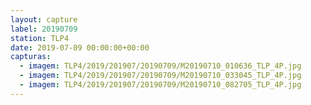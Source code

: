 ```yaml
---
layout: capture
label: 20190709
station: TLP4
date: 2019-07-09 00:00:00+00:00
capturas:
  - imagem: TLP4/2019/201907/20190709/M20190710_010636_TLP_4P.jpg
  - imagem: TLP4/2019/201907/20190709/M20190710_033045_TLP_4P.jpg
  - imagem: TLP4/2019/201907/20190709/M20190710_082705_TLP_4P.jpg
---
```


